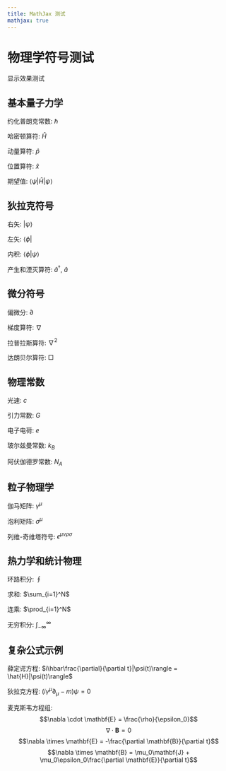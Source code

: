```yaml
---
title: MathJax 测试
mathjax: true
---
```


# 物理学符号测试
显示效果测试
## 基本量子力学
约化普朗克常数: $\hbar$

哈密顿算符: $\hat{H}$

动量算符: $\hat{p}$

位置算符: $\hat{x}$

期望值: $\langle \psi | \hat{H} | \psi \rangle$

## 狄拉克符号
右矢: $|\psi\rangle$

左矢: $\langle\phi|$

内积: $\langle\phi|\psi\rangle$

产生和湮灭算符: $\hat{a}^\dagger$, $\hat{a}$

## 微分符号
偏微分: $\partial$

梯度算符: $\nabla$

拉普拉斯算符: $\nabla^2$

达朗贝尔算符: $\Box$

## 物理常数
光速: $c$

引力常数: $G$

电子电荷: $e$

玻尔兹曼常数: $k_B$

阿伏伽德罗常数: $N_A$

## 粒子物理学
伽马矩阵: $\gamma^\mu$

泡利矩阵: $\sigma^\mu$

列维-奇维塔符号: $\epsilon^{\mu\nu\rho\sigma}$

## 热力学和统计物理
环路积分: $\oint$

求和: $\sum_{i=1}^N$

连乘: $\prod_{i=1}^N$

无穷积分: $\int_{-\infty}^{\infty}$

## 复杂公式示例
薛定谔方程: $i\hbar\frac{\partial}{\partial t}|\psi(t)\rangle = \hat{H}|\psi(t)\rangle$

狄拉克方程: $(i\gamma^\mu \partial_\mu - m)\psi = 0$

麦克斯韦方程组:
$$\nabla \cdot \mathbf{E} = \frac{\rho}{\epsilon_0}$$
$$\nabla \cdot \mathbf{B} = 0$$
$$\nabla \times \mathbf{E} = -\frac{\partial \mathbf{B}}{\partial t}$$
$$\nabla \times \mathbf{B} = \mu_0\mathbf{J} + \mu_0\epsilon_0\frac{\partial \mathbf{E}}{\partial t}$$